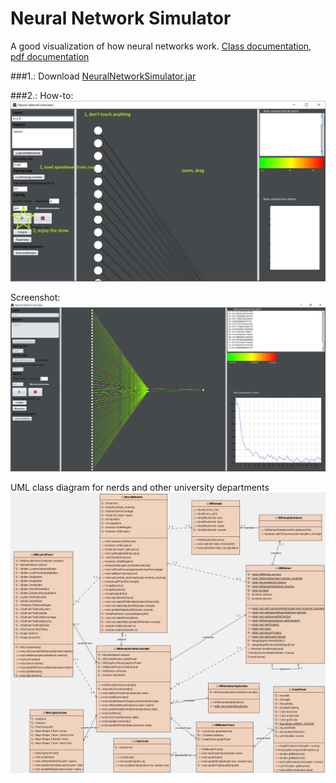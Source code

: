 # Neural Network Simulator
A good visualization of how neural networks work.
[Class documentation](https://najibg96.github.io/NeuralNetworkSimulator/), [pdf documentation](https://github.com/najibg96/NeuralNetworkSimulator/raw/master/NeuralNetworkSimulatorDocumentation.pdf)

###1.: Download [NeuralNetworkSimulator.jar](https://github.com/najibg96/NeuralNetworkSimulator/blob/master/NeuralNetworkSimulator.jar?raw=true)

###2.: How-to:
![howto](https://github.com/najibg96/NeuralNetworkSimulator/raw/master/howto.png)

Screenshot:
![screenshot](https://github.com/najibg96/NeuralNetworkSimulator/raw/master/screenshot.png)

UML class diagram for nerds and other university departments
![diagram](https://github.com/najibg96/NeuralNetworkSimulator/raw/master/classdiagram.png)

